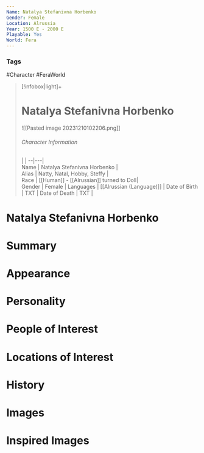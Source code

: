 ```yaml
---
Name: Natalya Stefanivna Horbenko  
Gender: Female
Location: Alrussia
Year: 1500 E - 2000 E
Playable: Yes
World: Fera
---
```


### Tags
#Character #FeraWorld 

> [!infobox|light]+  
> # Natalya Stefanivna Horbenko  
> ![[Pasted image 20231210102206.png]]
> ###### Character Information
>  |   |
> --|---|  
> Name | Natalya Stefanivna Horbenko |  
> Alias | Natty, Natal, Hobby, Steffy |  
> Race | [[Human]] - [[Alrussian]] turned to Doll|  
> Gender | Female |
> Languages | [[Alrussian (Language)]] |
> Date of Birth | TXT |
> Date of Death | TXT |

# Natalya Stefanivna Horbenko

# Summary

# Appearance

# Personality

# People of Interest

# Locations of Interest

# History

# Images

# Inspired Images
